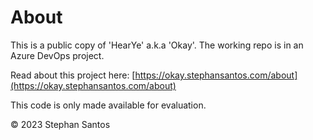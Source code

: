 # About
This is a public copy of 'HearYe' a.k.a 'Okay'. The working repo is in an Azure DevOps project.

Read about this project here: [https://okay.stephansantos.com/about](https://okay.stephansantos.com/about)

This code is only made available for evaluation.

© 2023 Stephan Santos